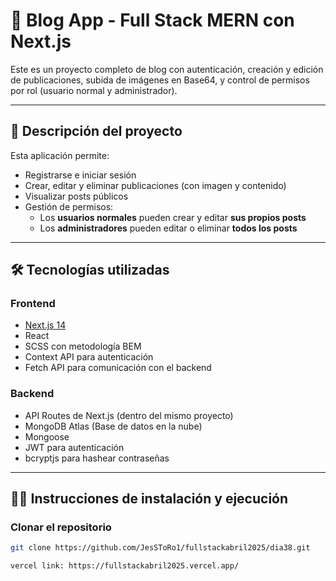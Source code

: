 # 📝 Blog App - Full Stack MERN con Next.js

Este es un proyecto completo de blog con autenticación, creación y edición de publicaciones, subida de imágenes en Base64, y control de permisos por rol (usuario normal y administrador).

---

## 🚀 Descripción del proyecto

Esta aplicación permite:

- Registrarse e iniciar sesión
- Crear, editar y eliminar publicaciones (con imagen y contenido)
- Visualizar posts públicos
- Gestión de permisos:
  - Los **usuarios normales** pueden crear y editar **sus propios posts**
  - Los **administradores** pueden editar o eliminar **todos los posts**

---

## 🛠️ Tecnologías utilizadas

### Frontend
- [Next.js 14](https://nextjs.org/)
- React
- SCSS con metodología BEM
- Context API para autenticación
- Fetch API para comunicación con el backend

### Backend
- API Routes de Next.js (dentro del mismo proyecto)
- MongoDB Atlas (Base de datos en la nube)
- Mongoose
- JWT para autenticación
- bcryptjs para hashear contraseñas

---

## 🧑‍💻 Instrucciones de instalación y ejecución

### Clonar el repositorio

```bash
git clone https://github.com/JesSToRo1/fullstackabril2025/dia38.git

vercel link: https://fullstackabril2025.vercel.app/